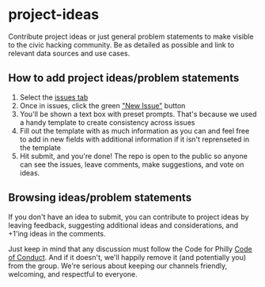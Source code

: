 # project-ideas
Contribute project ideas or just general problem statements to make visible to the civic hacking community. Be as detailed as possible and link to relevant data sources and use cases. 

## How to add project ideas/problem statements

1. Select the [issues tab](https://github.com/CfABrigadePhiladelphia/project-ideas/issues) 
2. Once in issues, click the green ["New Issue"](https://github.com/CfABrigadePhiladelphia/project-ideas/issues/new) button
3. You'll be shown a text box with preset prompts. That's because we used a handy template to create consistency across issues
4. Fill out the template with as much information as you can and feel free to add in new fields with additional information if it isn't reprenseted in the template
5. Hit submit, and you're done! The repo is open to the public so anyone can see the issues, leave comments, make suggestions, and vote on ideas. 

## Browsing ideas/problem statements

If you don't have an idea to submit, you can contribute to project ideas by leaving feedback, suggesting additional ideas and considerations, and +1'ing ideas in the comments. 

Just keep in mind that any discussion must follow the Code for Philly [Code of Conduct](https://codeforphilly.org/pages/code_of_conduct). And if it doesn't, we'll happily remove it (and potentially you) from the group. We're serious about keeping our channels friendly, welcoming, and respectful to everyone. 
